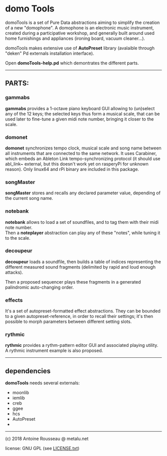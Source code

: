 # domo Tools

domoTools is a set of Pure Data abstractions aiming to simplify the creation of a new "domophone". A domophone is an electronic music instrument, created during a participative workshop, and generally built around used home furnishings and appliances (ironing board, vacuum cleaner...).

domoTools makes extensive use of **AutoPreset** library (avalaible through "deken" Pd externals installation interface).

Open **domoTools-help.pd** which demontrates the different parts.

-------------
## PARTS:

### gammabs
**gammabs** provides a 1-octave piano keyboard GUI allowing to (un)select any of the 12 keys; the selected keys thus form a musical scale, that can be used later to fine-tune a given midi note number, bringing it closer to the scale.

### domonet
**domonet** synchronizes tempo clock, musical scale and song name between all instruments that are connected to the same network. It uses Carabiner, which embeds an Ableton Link tempo-synchronizing protocol (it should use abl_link~ external, but this doesn't work yet on rasperyPi for unknown reason). Only linux64 and rPi binary are included in this package. 

### songMaster
**songMaster** stores and recalls any declared parameter value, depending of the current song name.

### notebank
**notebank** allows to load a set of soundfiles, and to tag them with their midi note number.  
Then a **noteplayer** abstraction can play any of these "notes", while tuning it to the scale.

### decoupeur
**decoupeur** loads a soundfile, then builds a table of indices representing the different measured sound fragments (delimited by rapid and loud enough attacks).

Then a proposed sequencer plays these fragments in a generated palindromic auto-changing order.

### effects
It's a set of autopreset-formatted effect abstractions.
They can be bounded to a given autopreset-reference, in order to recall their settings; it's then possible to morph parameters between different setting slots.

### rythmic
**rythmic** provides a rythm-pattern editor GUI and associated playing utility. A rythmic instrument example is also proposed.

--------------
## dependencies
**domoTools** needs several externals:

- moonlib
- iemlib
- creb
- ggee
- hcs
- AutoPreset
- 
---------------
(c) 2018 Antoine Rousseau @ metalu.net

license: GNU GPL (see [LICENSE.txt](LICENSE.txt)) 
